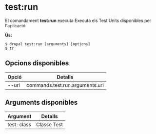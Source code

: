 # test:run
El comandament **test:run** executa Executa els Test Units disponibles per l'aplicació

**Ús:**
```
$ drupal test:run [arguments] [options] 
$ tr  
```

## Opcions disponibles
Opció | Detalls
-------|-------------
--url | commands.test.run.arguments.url

## Arguments disponibles
Argument | Detalls
---------|-------------
test-class | Classe Test
